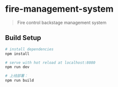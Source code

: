 # fire-management-system

> Fire control backstage management system

## Build Setup

``` bash
# install dependencies
npm install

# serve with hot reload at localhost:8080
npm run dev

# 上线部署：
npm run build

```


